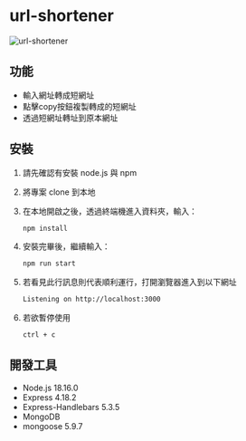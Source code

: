 # url-shortener
![url-shortener](https://github.com/allenwu03/url-shortener/assets/47787181/5df23e6f-05bc-461a-8217-2bf3ec969a85)

## 功能
- 輸入網址轉成短網址
- 點擊copy按鈕複製轉成的短網址
- 透過短網址轉址到原本網址

## 安裝
1. 請先確認有安裝 node.js 與 npm
2. 將專案 clone 到本地
3. 在本地開啟之後，透過終端機進入資料夾，輸入：

   ```bash
   npm install
   ```

4. 安裝完畢後，繼續輸入：

   ```bash
   npm run start
   ```

5. 若看見此行訊息則代表順利運行，打開瀏覽器進入到以下網址

   ```bash
   Listening on http://localhost:3000
   ```

6. 若欲暫停使用

   ```bash
   ctrl + c
   ```


## 開發工具
- Node.js 18.16.0
- Express 4.18.2
- Express-Handlebars 5.3.5
- MongoDB
- mongoose 5.9.7
